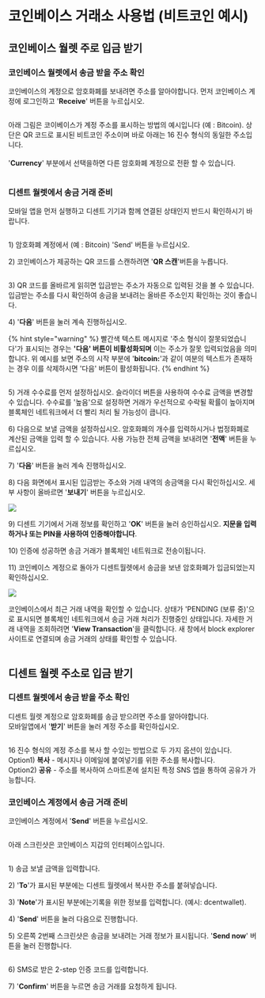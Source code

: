 # 코인베이스 거래소 사용법 (비트코인 예시)

## 코인베이스 월렛 주로 입금 받기 <a href="#sending-fund-to-your-coinbase-wallet-account" id="sending-fund-to-your-coinbase-wallet-account"></a>

### 코인베이스 월렛에서 송금 받을 주소 확인 <a href="#check-the-receiving-address-on-coinbase" id="check-the-receiving-address-on-coinbase"></a>

코인베이스의 계정으로 암호화폐를 보내려면 주소를 알아야합니다. 먼저 코인베이스 계정에 로그인하고 '**Receive**' 버튼을 누르십시오.

<div align="left"><img src="../.gitbook/assets/coinbase1.png" alt=""></div>



아래 그림은 코이베이스가 계정 주소를 표시하는 방법의 예시입니다 (예 : Bitcoin). 상단은 QR 코드로 표시된 비트코인 주소이며 바로 아래는 16 진수 형식의 동일한 주소입니다.\
\
'**Currency**' 부분에서 선택을하면 다른 암호화폐 계정으로 전환 할 수 있습니다.

<div align="left"><img src="../.gitbook/assets/coinbase2.png" alt=""></div>

### 디센트 월렛에서 송금 거래 준비 <a href="#preparing-for-a-send-transaction" id="preparing-for-a-send-transaction"></a>

모바일 앱을 먼저 실행하고 디센트 기기과 함께 연결된 상태인지 반드시 확인하시기 바랍니다.&#x20;

<div align="left"><img src="../.gitbook/assets/47.png" alt=""></div>

1\) 암호화폐 계정에서 (예 : Bitcoin) 'Send' 버튼을 누르십시오.

2\) 코인베이스가 제공하는 QR 코드를 스캔하려면 '**QR 스캔**'버튼을 누릅니다.

<div align="left"><img src="../.gitbook/assets/48 (1).png" alt=""></div>

3\) QR 코드를 올바르게 읽히면 입금받는 주소가 자동으로 입력된 것을 볼 수 있습니다. 입금받는 주소를 다시 확인하여 송금을 보내려는 올바른 주소인지 확인하는 것이 좋습니다.

4\) '**다음**' 버튼을 눌러 계속 진행하십시오.

{% hint style="warning" %}
빨간색 텍스트 메시지로 '주소 형식이 잘못되었습니다'가 표시되는 경우는 **'다음' 버튼이 비활성화되며** 이는 주소가 잘못 입력되었음을 의미합니다. 위 예시를 보면 주소의 시작 부분에 '**bitcoin:**'과 같이 여분의 텍스트가 존재하는 경우 이를 삭제하시면 '다음' 버튼이 활성화됩니다.
{% endhint %}

<div align="left"><img src="../.gitbook/assets/49 (1).png" alt=""></div>

5\) 거래 수수료를 먼저 설정하십시오. 슬라이더 버튼을 사용하여 수수료 금액을 변경할 수 있습니다. 수수료를 '높음'으로 설정하면 거래가 우선적으로 수락될 확률이 높아지며 블록체인 네트워크에서 더 빨리 처리 될 가능성이 큽니다.

6\) 다음으로 보낼 금액을 설정하십시오. 암호화폐의 개수를 입력하시거나 법정화폐로 계산된 금액을 입력 할 수 있습니다. 사용 가능한 전체 금액을 보내려면 '**전액**' 버튼을 누르십시오.

7\) '**다음**' 버튼을 눌러 계속 진행하십시오.

8\) 다음 화면에서 표시된 입금받는 주소와 거래 내역의 송금액을 다시 확인하십시오. 세부 사항이 올바르면 '**보내기**' 버튼을 누르십시오.

![](../.gitbook/assets/50.png)

&#x20;9\) 디센트 기기에서 거래 정보를 확인하고 '**OK**' 버튼을 눌러 승인하십시오. **지문을 입력하거나 또는 PIN을 사용하여 인증해야합니다**.&#x20;

10\) 인증에 성공하면 송금 거래가 블록체인 네트워크로 전송이됩니다.&#x20;

11\) 코인베이스 계정으로 돌아가 디센트월렛에서 송금을 보낸 암호화폐가 입금되었는지 확인하십시오.&#x20;

![](../.gitbook/assets/coinbase7.png)

코인베이스에서 최근 거래 내역을 확인할 수 있습니다. 상태가 'PENDING (보류 중)'으로 표시되면 블록체인 네트워크에서 송금 거래 처리가 진행중인 상태입니다. 자세한 거래 내역을 조회하려면 '**View Transaction**'을 클릭합니다. 새 창에서 block explorer 사이트로 연결되며 송금 거래의 상태를 확인할 수 있습니다.

<div align="left"><img src="../.gitbook/assets/coinbase8.png" alt=""></div>

## 디센트 월렛 주소로 입금 받기 <a href="#sending-fund-to-your-dcent-wallet" id="sending-fund-to-your-dcent-wallet"></a>

### 디센트 월렛에서 송금 받을 주소 확인 <a href="#check-the-receiving-address" id="check-the-receiving-address"></a>

디센트 월렛 계정으로 암호화폐를 송금 받으려면 주소를 알아야합니다. \
모바일앱에서 '**받기**' 버튼을 눌러 계정 주소를 확인하십시오.

<div align="left"><img src="../.gitbook/assets/51 (2).png" alt=""></div>

16 진수 형식의 계정 주소를 복사 할 수있는 방법으로 두 가지 옵션이 있습니다. \
Option1) **복사** - 메시지나 이메일에 붙여넣기를 위한 주소를 복사합니다. \
Option2) **공유** - 주소를 복사하여 스마트폰에 설치된 특정 SNS 앱을 통하여 공유가 가능합니다.

### 코인베이스 계정에서 송금 거래 준비 <a href="#preparing-for-a-send-transaction-from-your-coinbase-account" id="preparing-for-a-send-transaction-from-your-coinbase-account"></a>

코인베이스 계정에서 '**Send**' 버튼을 누르십시오.

<div align="left"><img src="../.gitbook/assets/coinbase10.png" alt=""></div>

아래 스크린샷은 코인베이스 지갑의 인터페이스입니다.

<div align="left"><img src="../.gitbook/assets/coinbase11.png" alt=""></div>

1\) 송금 보낼 금액을 입력합니다.

2\) '**To**'가 표시된 부분에는 디센트 월렛에서 복사한 주소를 붙혀넣습니다.

3\) '**Note**'가 표시된 부분에는기록을 위한 정보를 입력합니다. (예시: dcentwallet).

4\) '**Send**' 버튼을 눌러 다음으로 진행합니다.

5\) 오른쪽 2번째 스크린샷은 송금을 보내려는 거래 정보가 표시됩니다. '**Send now**' 버튼을 눌러 진행합니다.

<div align="left"><img src="../.gitbook/assets/coinbase12.png" alt=""></div>

6\) SMS로 받은 2-step 인증 코드를 입력합니다.

7\) '**Confirm**' 버튼을 누르면 송금 거래를 요청하게 됩니다.
